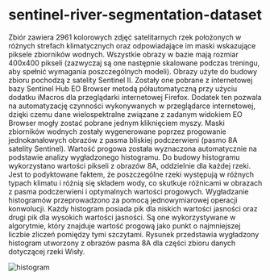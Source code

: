 # sentinel-river-segmentation-dataset

Zbiór zawiera 2961 kolorowych zdjęć satelitarnych rzek położonych w różnych strefach klimatycznych oraz odpowiadające im maski wskazujące piksele zbiorników wodnych. Wszystkie obrazy w bazie mają rozmiar 400x400 pikseli (zazwyczaj są one następnie skalowane podczas treningu, aby spełnić wymagania poszczególnych modeli). Obrazy użyte do budowy zbioru pochodzą z satelity Sentinel II. Zostały one pobrane z internetowej bazy Sentinel Hub EO Browser metodą półautomatyczną przy użyciu dodatku iMacros dla przeglądarki internetowej Firefox. Dodatek ten pozwala na automatyzację czynności wykonywanych w przeglądarce internetowej, dzięki czemu dane wielospektralne związane z zadanym widokiem EO Browser mogły zostać pobrane jednym kliknięciem myszy. Maski zbiorników wodnych zostały wygenerowane poprzez progowanie jednokanałowych obrazów z pasma bliskiej podczerwieni (pasmo 8A satelity Sentinel). Wartość progowa została wyznaczona automatycznie na podstawie analizy wygładzonego histogramu. Do budowy histogramu wykorzystano wartości pikseli z obrazów 8A, oddzielnie dla każdej rzeki. Jest to podyktowane faktem, że poszczególne rzeki występują w różnych typach klimatu i różnią się składem wody, co skutkuje różnicami w obrazach z pasma podczerwieni i optymalnych wartości progowych. Wygładzanie histogramów przeprowadzono za pomocą jednowymiarowej operacji konwolucji. Każdy histogram posiada pik dla niskich wartości jasności oraz drugi pik dla wysokich wartości jasności. Są one wykorzystywane w algorytmie, który znajduje wartość progową jako punkt o najmniejszej liczbie zliczeń pomiędzy tymi szczytami. Rysunek przedstawia wygładzony histogram utworzony z obrazów pasma 8A dla części zbioru danych dotyczącej rzeki Wisły.

![histogram](https://i.postimg.cc/vBbFgYjw/obraz.png)
